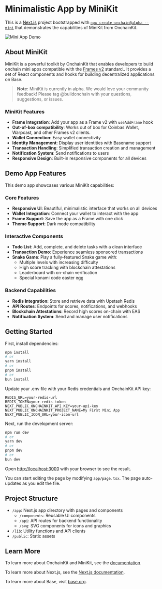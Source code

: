 # Minimalistic App by MiniKit

This is a [Next.js](https://nextjs.org) project bootstrapped with [`npx create-onchain@alpha --mini`](https://docs.base.org/builderkits/minikit/getting-started) that demonstrates the capabilities of MiniKit from OnchainKit.

![Mini App Demo](public/Mini-App.gif)

## About MiniKit

MiniKit is a powerful toolkit by OnchainKit that enables developers to build onchain mini apps compatible with the [Frames v2](https://docs.farcaster.xyz/developers/frames/v2/getting-started) standard.. It provides a set of React components and hooks for building decentralized applications on Base.

> **Note:** MiniKit is currently in alpha. We would love your community feedback! Please tag @buildonchain with your questions, suggestions, or issues.

### MiniKit Features

- **Frame Integration**: Add your app as a Frame v2 with `useAddFrame` hook
- **Out-of-box compatibility**: Works out of box for Coinbas Wallet, Warpcast, and other Frames v2 clients.
- **Wallet Connection**: Easy wallet connectivity 
- **Identity Management**: Display user identities with Basename support
- **Transaction Handling**: Simplified transaction creation and management
- **Notification System**: Send notifications to users
- **Responsive Design**: Built-in responsive components for all devices

## Demo App Features

This demo app showcases various MiniKit capabilities:

### Core Features

- **Responsive UI**: Beautiful, minimalistic interface that works on all devices
- **Wallet Integration**: Connect your wallet to interact with the app
- **Frame Support**: Save the app as a Frame with one click
- **Theme Support**: Dark mode compatibility

### Interactive Components

- **Todo List**: Add, complete, and delete tasks with a clean interface
- **Transaction Demo**: Experience seamless sponsored transactions
- **Snake Game**: Play a fully-featured Snake game with:
  - Multiple levels with increasing difficulty
  - High score tracking with blockchain attestations
  - Leaderboard with on-chain verification
  - Special konami code easter egg

### Backend Capabilities

- **Redis Integration**: Store and retrieve data with Upstash Redis
- **API Routes**: Endpoints for scores, notifications, and webhooks
- **Blockchain Attestations**: Record high scores on-chain with EAS
- **Notification System**: Send and manage user notifications

## Getting Started

First, install dependencies:

```bash
npm install
# or
yarn install
# or
pnpm install
# or
bun install
```

Update your .env file with your Redis credentials and OnchainKit API key:

```
REDIS_URL=your-redis-url
REDIS_TOKEN=your-redis-token
NEXT_PUBLIC_ONCHAINKIT_API_KEY=your-api-key
NEXT_PUBLIC_ONCHAINKIT_PROJECT_NAME=My First Mini App
NEXT_PUBLIC_ICON_URL=your-icon-url
```

Next, run the development server:

```bash
npm run dev
# or
yarn dev
# or
pnpm dev
# or
bun dev
```

Open [http://localhost:3000](http://localhost:3000) with your browser to see the result.

You can start editing the page by modifying `app/page.tsx`. The page auto-updates as you edit the file.

## Project Structure

- `/app`: Next.js app directory with pages and components
  - `/components`: Reusable UI components
  - `/api`: API routes for backend functionality
  - `/svg`: SVG components for icons and graphics
- `/lib`: Utility functions and API clients
- `/public`: Static assets

## Learn More

To learn more about OnchainKit and MiniKit, see the [documentation](https://docs.base.org/builderkits/minikit/getting-started).

To learn more about Next.js, see the [Next.js documentation](https://nextjs.org/docs).

To learn more about Base, visit [base.org](https://base.org/builders/minikit).
